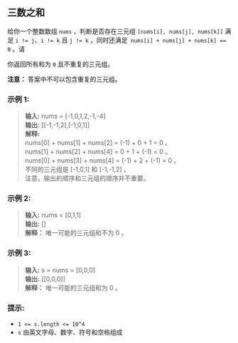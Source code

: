 ## 三数之和

给你一个整数数组 `nums` ，判断是否存在三元组 `[nums[i], nums[j], nums[k]]` 满足 `i != j`、`i != k` 且 `j != k` ，同时还满足` nums[i] + nums[j] + nums[k] == 0` 。请

你返回所有和为 `0` 且不重复的三元组。

**注意：** 答案中不可以包含重复的三元组。

### 示例 1:
> **输入:** nums = [-1,0,1,2,-1,-4]        
> **输出:** [[-1,-1,2],[-1,0,1]]  
> **解释:**   
nums[0] + nums[1] + nums[2] = (-1) + 0 + 1 = 0 。  
nums[1] + nums[2] + nums[4] = 0 + 1 + (-1) = 0 。  
nums[0] + nums[3] + nums[4] = (-1) + 2 + (-1) = 0 。  
不同的三元组是 [-1,0,1] 和 [-1,-1,2] 。  
注意，输出的顺序和三元组的顺序并不重要。

### 示例 2:
> **输入:** nums = [0,1,1]            
> **输出:** []  
> **解释：** 唯一可能的三元组和不为 0 。

### 示例 3:
> **输入:** s = nums = [0,0,0]              
> **输出:** [[0,0,0]]          
> **解释：** 唯一可能的三元组和为 0 。


### 提示:

*  `1 <= s.length <= 10^4`
*  `s` 由英文字母、数字、符号和空格组成
